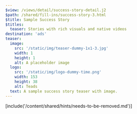 ```yaml
---
$view: /views/detail/success-story-detail.j2
$path: /shared/fill-ins/success-story-3.html
$title: Sample Success Story
$titles:
  teaser: Stories with rich visuals and native videos
destination: 'ads'
teaser:
  image:
    src: '/static/img/teaser-dummy-1x1-3.jpg'
    width: 1
    height: 1
    alt: A placeholder image
  logo:
    src: '/static/img/logo-dummy-time.png'
    width: 153
    height: 38
    alt: Teads
  text: A sample success story teaser with image.
---
```

[include('/content/shared/hints/needs-to-be-removed.md')]

